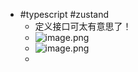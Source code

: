 - #typescript #zustand
	- 定义接口可太有意思了！
	- ![image.png](../assets/image_1695449766267_0.png)
	- ![image.png](../assets/image_1695450273948_0.png)
	-